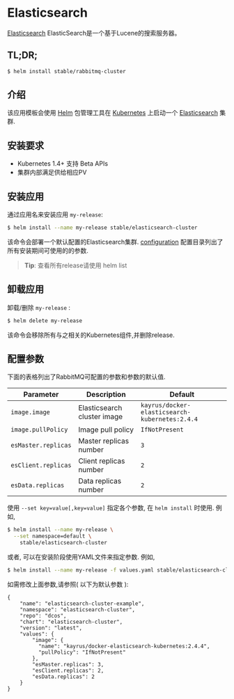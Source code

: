 # Elasticsearch

[Elasticsearch](https://www.elastic.co/products/elasticsearch) ElasticSearch是一个基于Lucene的搜索服务器。

## TL;DR;

```bash
$ helm install stable/rabbitmq-cluster
```

## 介绍

该应用模板会使用 [Helm](https://helm.sh) 包管理工具在 [Kubernetes](http://kubernetes.io) 上启动一个 [Elasticsearch](https://www.elastic.co/products/elasticsearch) 集群.

## 安装要求

- Kubernetes 1.4+ 支持 Beta APIs
- 集群内部满足供给相应PV

## 安装应用



通过应用名来安装应用 `my-release`:

```bash
$ helm install --name my-release stable/elasticsearch-cluster
```

该命令会部署一个默认配置的Elasticsearch集群.  [configuration](#configuration) 配置目录列出了所有安装期间可使用的的参数.

> **Tip**: 查看所有release请使用 helm list

## 卸载应用

卸载/删除 `my-release` :

```bash
$ helm delete my-release
```

该命令会移除所有与之相关的Kubernetes组件,并删除release.

## 配置参数

下面的表格列出了RabbitMQ可配置的参数和参数的默认值.

|         Parameter          |                       Description                       |                         Default                          |
|----------------------------|---------------------------------------------------------|----------------------------------------------------------|
| `image.image`               | Elasticsearch cluster image                                  | `kayrus/docker-elasticsearch-kubernetes:2.4.4`                             |
| `image.pullPolicy`         | Image pull policy                                       | `IfNotPresent`                                                  |
| `esMaster.replicas`                 | Master replicas number                                | `3`                                                      |
| `esClient.replicas`                 | Client replicas number                                | `2`                                                      |
| `esData.replicas`                 | Data replicas number                                | `2`                                                      |

使用 `--set key=value[,key=value]` 指定各个参数, 在 `helm install` 时使用. 例如,

```bash
$ helm install --name my-release \
  --set namespace=default \
    stable/elasticsearch-cluster
```

或者, 可以在安装阶段使用YAML文件来指定参数. 例如,

```bash
$ helm install --name my-release -f values.yaml stable/elasticsearch-cluster
```
如需修改上面参数,请参照( 以下为默认参数 ):

```
{
    "name": "elasticsearch-cluster-example",
    "namespace": "elasticsearch-cluster",
    "repo": "dcos",
    "chart": "elasticsearch-cluster",
    "version": "latest",
    "values": {
        "image": {
          "name": "kayrus/docker-elasticsearch-kubernetes:2.4.4",
          "pullPolicy": "IfNotPresent"
        },
        "esMaster.replicas": 3,
        "esClient.replicas": 2,
        "esData.replicas": 2
    }  
}

```
